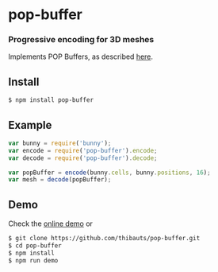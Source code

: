 pop-buffer
==========
### Progressive encoding for 3D meshes

Implements POP Buffers, as described [here](http://x3dom.org/pop/files/popbuffer2013.pdf).

Install
-------

```bash
$ npm install pop-buffer
```

Example
-------

```javascript
var bunny = require('bunny');
var encode = require('pop-buffer').encode;
var decode = require('pop-buffer').decode;

var popBuffer = encode(bunny.cells, bunny.positions, 16);
var mesh = decode(popBuffer);
```

Demo
----

Check the [online demo](http://requirebin.com/?gist=538bb6f0da184e91c26a) or

```bash
$ git clone https://github.com/thibauts/pop-buffer.git
$ cd pop-buffer
$ npm install
$ npm run demo
```


